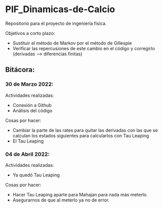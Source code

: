 # PIF_Dinamicas-de-Calcio
Repositorio para el proyecto de ingeniería física.

Objetivos a corto plazo:
  - Sustituir el método de Markov por el método de Gillespie
  - Verificar las repercusiones de este cambio en el código y corregirlo (derivadas --> diferencias finitas)

## Bitácora:

### 30 de Marzo 2022:
Actividades realizadas:
  - Conexión a Github
  - Análisis del código

Cosas por hacer:
  - Cambiar la parte de las rates para quitar las derivadas con las que se calculan los estados siguientes para calcularlos con Tau Leaping
  - El Tau Leaping

### 04 de Abril 2022:
Actividades realizadas:
  - Ya quedó Tau Leaping

Cosas por hacer:
  - Hacer Tau Leaping aparte para Mahajan para nada más meterlo.
  - Asegurarnos de que al meterlo ya no de error.
